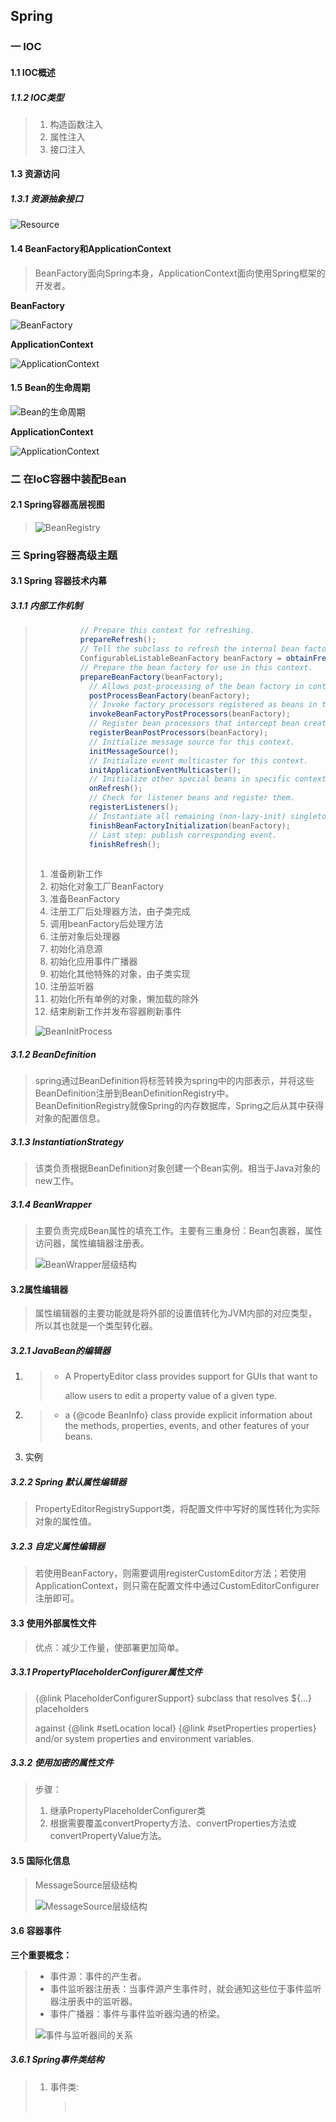 ## Spring

### 一 IOC

#### 1.1 IOC概述

##### 1.1.2 IOC类型

> 1. 构造函数注入
> 2. 属性注入
> 3. 接口注入

#### 1.3 资源访问

##### 1.3.1 资源抽象接口

![Resource](./images/spring/Resource.png)

#### 1.4 BeanFactory和ApplicationContext

> BeanFactory面向Spring本身，ApplicationContext面向使用Spring框架的开发者。

**BeanFactory**

![BeanFactory](./images/spring/BeanFactory.jpg)



**ApplicationContext**

![ApplicationContext](./images/spring/ApplicationContext.jpg)



#### 1.5 Bean的生命周期

![Bean的生命周期](./images/spring/BeanLifeCycle.jpg)



**ApplicationContext**

![ApplicationContext](./images/spring/ApplicationContextBeanLifeCycle.jpg)



### 二 在IoC容器中装配Bean

#### 2.1 Spring容器高层视图

> ![BeanRegistry](./images/spring/BeanRegistry.jpg)

### 三 Spring容器高级主题

#### 3.1 Spring 容器技术内幕

##### 3.1.1 内部工作机制

> ```java
> 			// Prepare this context for refreshing.
> 			prepareRefresh();
> 			// Tell the subclass to refresh the internal bean factory.
> 			ConfigurableListableBeanFactory beanFactory = obtainFreshBeanFactory();
> 			// Prepare the bean factory for use in this context.
> 			prepareBeanFactory(beanFactory);
>             // Allows post-processing of the bean factory in context subclasses.
>             postProcessBeanFactory(beanFactory);
>             // Invoke factory processors registered as beans in the context.
>             invokeBeanFactoryPostProcessors(beanFactory);
>             // Register bean processors that intercept bean creation.
>             registerBeanPostProcessors(beanFactory);
>             // Initialize message source for this context.
>             initMessageSource();
>             // Initialize event multicaster for this context.
>             initApplicationEventMulticaster();
>             // Initialize other special beans in specific context subclasses.
>             onRefresh();
>             // Check for listener beans and register them.
>             registerListeners();
>             // Instantiate all remaining (non-lazy-init) singletons.
>             finishBeanFactoryInitialization(beanFactory);
>             // Last step: publish corresponding event.
>             finishRefresh();
> 			
> ```
>
> 1. 准备刷新工作
> 2. 初始化对象工厂BeanFactory
> 3. 准备BeanFactory
> 4. 注册工厂后处理器方法，由子类完成
> 5. 调用beanFactory后处理方法
> 6. 注册对象后处理器
> 7. 初始化消息源
> 8. 初始化应用事件广播器
> 9. 初始化其他特殊的对象，由子类实现
> 10. 注册监听器
> 11. 初始化所有单例的对象，懒加载的除外
> 12. 结束刷新工作并发布容器刷新事件
>
> ![BeanInitProcess](./images/spring/BeanInitProcess.jpg)

##### 3.1.2 BeanDefinition

> spring通过BeanDefinition将<bean>标签转换为spring中的内部表示，并将这些BeanDefinition注册到BeanDefinitionRegistry中。BeanDefinitionRegistry就像Spring的内存数据库，Spring之后从其中获得对象的配置信息。

##### 3.1.3 InstantiationStrategy

> 该类负责根据BeanDefinition对象创建一个Bean实例。相当于Java对象的new工作。

##### 3.1.4 BeanWrapper

> 主要负责完成Bean属性的填充工作。主要有三重身份：Bean包裹器，属性访问器，属性编辑器注册表。
>
> ![BeanWrapper层级结构](./images/spring/BeanWrapper.jpg)

#### 3.2属性编辑器

> 属性编辑器的主要功能就是将外部的设置值转化为JVM内部的对应类型，所以其也就是一个类型转化器。

##### 3.2.1 JavaBean的编辑器

1. > * A PropertyEditor class provides support for GUIs that want to
   >
   >   allow users to edit a property value of a given type.

2. > - a {@code BeanInfo} class provide explicit information about the methods, properties, events, and other features of your beans.

3. 实例

##### 3.2.2 Spring 默认属性编辑器

> PropertyEditorRegistrySupport类，将配置文件中写好的属性转化为实际对象的属性值。

##### 3.2.3 自定义属性编辑器

> 若使用BeanFactory，则需要调用registerCustomEditor方法；若使用ApplicationContext，则只需在配置文件中通过CustomEditorConfigurer注册即可。

#### 3.3 使用外部属性文件

> 优点：减少工作量，使部署更加简单。

##### 3.3.1 PropertyPlaceholderConfigurer属性文件

> {@link PlaceholderConfigurerSupport} subclass that resolves ${...} placeholders
>
> against {@link #setLocation local} {@link #setProperties properties} and/or system properties and environment variables.

##### 3.3.2 使用加密的属性文件

> 步骤：
>
> 1. 继承PropertyPlaceholderConfigurer类
> 2. 根据需要覆盖convertProperty方法、convertProperties方法或convertPropertyValue方法。

#### 3.5 国际化信息

> MessageSource层级结构
>
> ![MessageSource层级结构](./images/spring/MessageSource.jpg)

#### 3.6 容器事件

**三个重要概念：**

> - 事件源：事件的产生者。
> - 事件监听器注册表：当事件源产生事件时，就会通知这些位于事件监听器注册表中的监听器。
> - 事件广播器：事件与事件监听器沟通的桥梁。
>
> ![事件与监听器间的关系](./images/spring/EventListener.jpg)

##### 3.6.1 Spring事件类结构

> 1. 事件类:
>
>    > ​